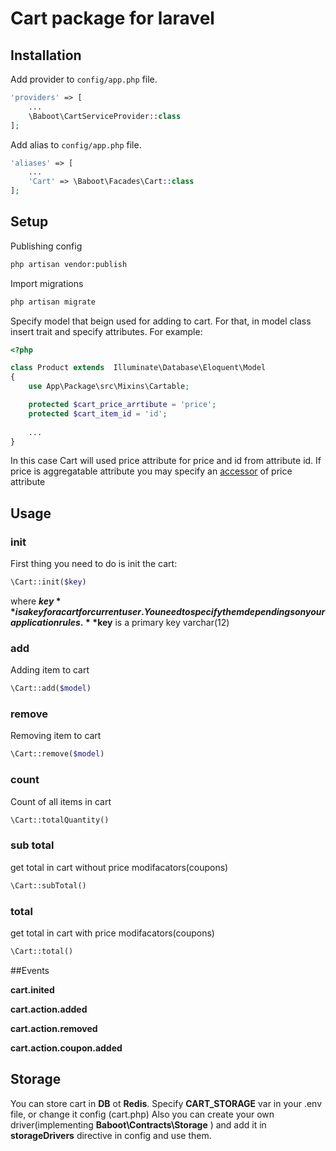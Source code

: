 # Cart package for laravel
## Installation
    
Add provider to `config/app.php` file.

```php
'providers' => [
    ...
    \Baboot\CartServiceProvider::class
];
```
Add alias to `config/app.php` file.
```php
'aliases' => [
    ...
    'Cart' => \Baboot\Facades\Cart::class
];
```

## Setup
Publishing config
```bash
php artisan vendor:publish
```
Import migrations
```bash
php artisan migrate
```

Specify model that beign used for adding to cart. For that, in model class insert trait and specify attributes. For example:
```php
<?php

class Product extends  Illuminate\Database\Eloquent\Model
{
    use App\Package\src\Mixins\Cartable;

    protected $cart_price_arrtibute = 'price';
    protected $cart_item_id = 'id';
    
    ...
}
```

In this case Cart will used price attribute for price and id from attribute id. If price is aggregatable attribute you may specify an [accessor](https://laravel.com/docs/5.4/eloquent-mutators#defining-an-accessor) of price attribute

## Usage
### init
First thing you need to do is init the cart:
```php
\Cart::init($key)
```
where **$key** is a key for a cart for current user. You need to specify them dependings on your application rules. **$key** is a primary key varchar(12)

### add
Adding item to cart
```php
\Cart::add($model)
```

### remove
Removing item to cart
```php
\Cart::remove($model)
```

### count
Count of all items in cart
```php
\Cart::totalQuantity()
```

### sub total
get total in cart without price modifacators(coupons)
```php
\Cart::subTotal()
```

### total
get total in cart with price modifacators(coupons)
```php
\Cart::total()
```

##Events

**cart.inited** 

**cart.action.added**

**cart.action.removed**

**cart.action.coupon.added**


## Storage
You can store cart in **DB** ot **Redis**.
Specify **CART_STORAGE** var in your .env file, or change it config (cart.php)
Also you can create your own driver(implementing **Baboot\Contracts\Storage** ) and add it in **storageDrivers** directive in config and use them. 